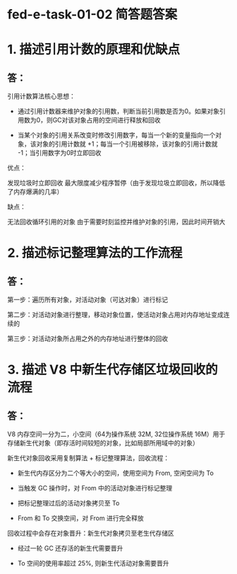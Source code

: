 # fed-e-task-01-02 简答题答案

# 1. 描述引用计数的原理和优缺点

## 答：

引用计数算法核心思想：

- 通过引用计数器来维护对象的引用数，判断当前引用数是否为0。如果对象引用数为0，则GC对该对象占用的空间进行释放和回收

- 当某个对象的引用关系改变时修改引用数字，每当一个新的变量指向一个对象，该对象的引用计数就 +1；每当一个引用被移除，该对象的引用计数就 -1；当引用数字为0时立即回收

优点：

发现垃圾时立即回收
最大限度减少程序暂停（由于发现垃圾立即回收，所以降低了内存爆满的几率）


缺点：

无法回收循环引用的对象
由于需要时刻监控并维护对象的引用，因此时间开销大

# 2. 描述标记整理算法的工作流程

## 答：

第一步：遍历所有对象，对活动对象（可达对象）进行标记

第二步：对活动对象进行整理，移动对象位置，使活动对象占用对内存地址变成连续的

第三步：对活动对象所占用之外的内存地址进行整体的回收

# 3. 描述 V8 中新生代存储区垃圾回收的流程

## 答：

V8 内存空间一分为二，小空间（64为操作系统 32M, 32位操作系统 16M）用于存储新生代对象（即存活时间较短的对象，比如局部所用域中的对象）

新生代对象回收采用复制算法 + 标记整理算法，回收流程：

- 新生代内存区分为二个等大小的空间，使用空间为 From, 空闲空间为 To

- 当触发 GC 操作时，对 From 中的活动对象进行标记整理

- 把标记整理过后的活动对象拷贝至 To

- From 和 To 交换空间，对 From 进行完全释放

回收过程中会存在对象晋升：新生代对象拷贝至老生代存储区

- 经过一轮 GC 还存活的新生代需要晋升

- To 空间的使用率超过 25%, 则新生代活动对象需要晋升


